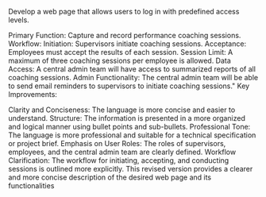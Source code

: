 Develop a web page that allows users to log in with predefined access levels.

Primary Function: Capture and record performance coaching sessions.
Workflow:
Initiation: Supervisors initiate coaching sessions.
Acceptance: Employees must accept the results of each session.
Session Limit: A maximum of three coaching sessions per employee is allowed.
Data Access: A central admin team will have access to summarized reports of all coaching sessions.
Admin Functionality: The central admin team will be able to send email reminders to supervisors to initiate coaching sessions."
Key Improvements:

Clarity and Conciseness: The language is more concise and easier to understand.
Structure: The information is presented in a more organized and logical manner using bullet points and sub-bullets.
Professional Tone: The language is more professional and suitable for a technical specification or project brief.
Emphasis on User Roles: The roles of supervisors, employees, and the central admin team are clearly defined.
Workflow Clarification: The workflow for initiating, accepting, and conducting sessions is outlined more explicitly.
This revised version provides a clearer and more concise description of the desired web page and its functionalities
